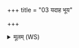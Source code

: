 +++
title = "03 यदाह भूय"

+++
<details><summary>मूलम् (WS)</summary>

यदाह भूय उद्धरेति प्रजां चैव तेन पशूंश्च वर्धयते  
प्राणमेव तेन वर्षीयांसं कृणुते ॥ ३ ॥
</details>
